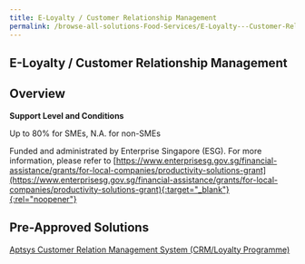 ```yaml
---
title: E-Loyalty / Customer Relationship Management
permalink: /browse-all-solutions-Food-Services/E-Loyalty---Customer-Relationship-Management
---
```


## E-Loyalty / Customer Relationship Management
## Overview

**Support Level and Conditions**

Up to 80% for SMEs, N.A. for non-SMEs

Funded and administrated by Enterprise Singapore (ESG). For more information, please refer to [https://www.enterprisesg.gov.sg/financial-assistance/grants/for-local-companies/productivity-solutions-grant](https://www.enterprisesg.gov.sg/financial-assistance/grants/for-local-companies/productivity-solutions-grant){:target="_blank"}{:rel="noopener"}

## Pre-Approved Solutions

<a href='/productivity-solutions-grant/solutionrepo/solution1262' target='_blank'>Aptsys Customer Relation Management System (CRM/Loyalty Programme)</a><br>
